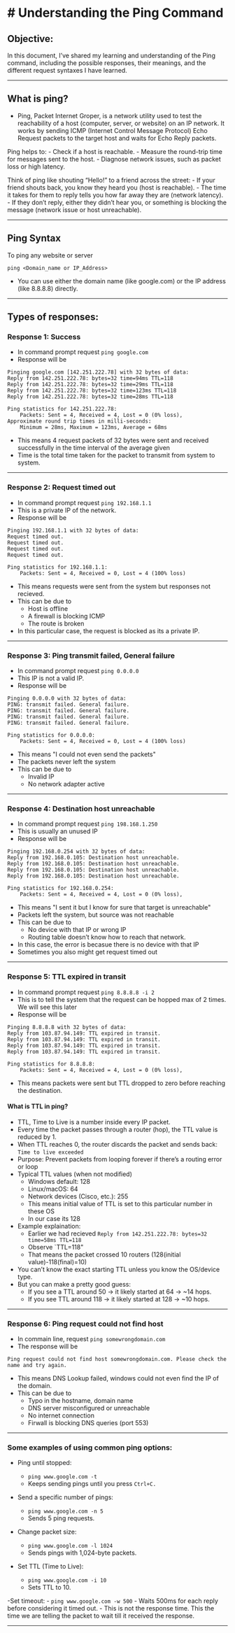# # Understanding the Ping Command

## Objective: 
In this document, I’ve shared my learning and understanding of the Ping command, including the possible responses, their meanings, and the different request syntaxes I have learned.

---

## What is ping?
- Ping, Packet Internet Groper, is a network utility used to test the reachability of a host (computer, server, or website) on an IP network. It works by sending ICMP (Internet Control Message Protocol) Echo Request packets to the target host and waits for Echo Reply packets.

Ping helps to:
    - Check if a host is reachable.
    - Measure the round-trip time for messages sent to the host.
    - Diagnose network issues, such as packet loss or high latency.

Think of ping like shouting “Hello!” to a friend across the street:
    - If your friend shouts back, you know they heard you (host is reachable).
    - The time it takes for them to reply tells you how far away they are (network latency).
    - If they don’t reply, either they didn’t hear you, or something is blocking the message (network issue or host unreachable).

---
## Ping Syntax 

To ping any website or server 
```
ping <Domain_name or IP_Address>

```

- You can use either the domain name (like google.com) or the IP address (like 8.8.8.8) directly.

---
## Types of responses: 

### Response 1: Success

- In command prompt request `ping google.com`
- Response will be 
```
Pinging google.com [142.251.222.78] with 32 bytes of data:
Reply from 142.251.222.78: bytes=32 time=94ms TTL=118
Reply from 142.251.222.78: bytes=32 time=29ms TTL=118
Reply from 142.251.222.78: bytes=32 time=123ms TTL=118
Reply from 142.251.222.78: bytes=32 time=28ms TTL=118

Ping statistics for 142.251.222.78:
    Packets: Sent = 4, Received = 4, Lost = 0 (0% loss),
Approximate round trip times in milli-seconds:
    Minimum = 28ms, Maximum = 123ms, Average = 68ms

```

- This means 4 request packets of 32 bytes were sent and received successfully in the time interval of the average given
- Time is the total time taken for the packet to transmit from system to system.

---

### Response 2: Request timed out

- In command prompt request `ping 192.168.1.1`
- This is a private IP of the network. 
- Response will be 
```
Pinging 192.168.1.1 with 32 bytes of data:
Request timed out.
Request timed out.
Request timed out.
Request timed out.

Ping statistics for 192.168.1.1:
    Packets: Sent = 4, Received = 0, Lost = 4 (100% loss)

```
- This means requests were sent from the system but responses not recieved. 
- This can be due to 
    - Host is offline
    - A firewall is blocking ICMP
    - The route is broken 
- In this particular case, the request is blocked as its a private IP. 

---

### Response 3: Ping transmit failed, General failure

- In command prompt request `ping 0.0.0.0`
- This IP is not a valid IP. 
- Response will be 
```
Pinging 0.0.0.0 with 32 bytes of data:
PING: transmit failed. General failure.
PING: transmit failed. General failure.
PING: transmit failed. General failure.
PING: transmit failed. General failure.

Ping statistics for 0.0.0.0:
    Packets: Sent = 4, Received = 0, Lost = 4 (100% loss)
```
- This means "I could not even send the packets" 
- The packets never left the system 
- This can be due to 
    - Invalid IP
    - No network adapter active 

---

### Response 4: Destination host unreachable 

- In command prompt request `ping 198.168.1.250`
- This is usually an unused IP 
- Response will be 

```
Pinging 192.168.0.254 with 32 bytes of data:
Reply from 192.168.0.105: Destination host unreachable.
Reply from 192.168.0.105: Destination host unreachable.
Reply from 192.168.0.105: Destination host unreachable.
Reply from 192.168.0.105: Destination host unreachable.

Ping statistics for 192.168.0.254:
    Packets: Sent = 4, Received = 4, Lost = 0 (0% loss),
```
- This means "I sent it but I know for sure that target is unreachable"
- Packets left the system, but source was not reachable
- This can be due to 
    - No device with that IP or wrong IP
    - Routing table doesn’t know how to reach that network.
- In this case, the error is becasue there is no device with that IP
- Sometimes you also might get request timed out 

--- 

### Response 5: TTL expired in transit 

- In command prompt request `ping 8.8.8.8 -i 2`
- This is to tell the system that the request can be hopped max of 2 times. We will see this later
- Response will be 
```
Pinging 8.8.8.8 with 32 bytes of data:
Reply from 103.87.94.149: TTL expired in transit.
Reply from 103.87.94.149: TTL expired in transit.
Reply from 103.87.94.149: TTL expired in transit.
Reply from 103.87.94.149: TTL expired in transit.

Ping statistics for 8.8.8.8:
    Packets: Sent = 4, Received = 4, Lost = 0 (0% loss),
```
- This means packets were sent but TTL dropped to zero before reaching the destination. 

#### What is TTL in ping? 
- TTL, Time to Live is a number inside every IP packet. 
- Every time the packet passes through a router (hop), the TTL value is reduced by 1.
- When TTL reaches 0, the router discards the packet and sends back: `Time to live exceeded`
- Purpose: Prevent packets from looping forever if there’s a routing error or loop
- Typical TTL values (when not modified)
    - Windows default: 128
    - Linux/macOS: 64
    - Network devices (Cisco, etc.): 255
    - This means initial value of TTL is set to this particular number in these OS
    - In our case its 128
- Example explaination: 
    - Earlier we had recieved `Reply from 142.251.222.78: bytes=32 time=58ms TTL=118` 
    - Observe `TTL=118"
    - That means the packet crossed 10 routers (128(initial value)-118(final)=10)
- You can’t know the exact starting TTL unless you know the OS/device type.
- But you can make a pretty good guess:
    - If you see a TTL around 50 → it likely started at 64 → ~14 hops.
    - If you see TTL around 118 → it likely started at 128 → ~10 hops.

---

### Response 6: Ping request could not find host

- In commain line, request `ping somewrongdomain.com`
- The response will be 
``` 
Ping request could not find host somewrongdomain.com. Please check the name and try again.
```
- This means DNS Lookup failed, windows could not even find the IP of the domain. 
- This can be due to 
    - Typo in the hostname, domain name
    - DNS server misconfigured or unreachable
    - No internet connection
    - Firwall is blocking DNS queries (port 553)

---

### Some examples of using common ping options:

- Ping until stopped:
    - `ping www.google.com -t`
    - Keeps sending pings until you press `Ctrl+C.`

- Send a specific number of pings:
    - `ping www.google.com -n 5`
    - Sends 5 ping requests.

- Change packet size:
    - `ping www.google.com -l 1024`
    - Sends pings with 1,024-byte packets.

- Set TTL (Time to Live):
    - `ping www.google.com -i 10`
    - Sets TTL to 10.

-Set timeout:
    - `ping www.google.com -w 500`
    - Waits 500ms for each reply before considering it timed out.
    - This is not the response time. This the time we are telling the packet to wait till it received the response. 


---


